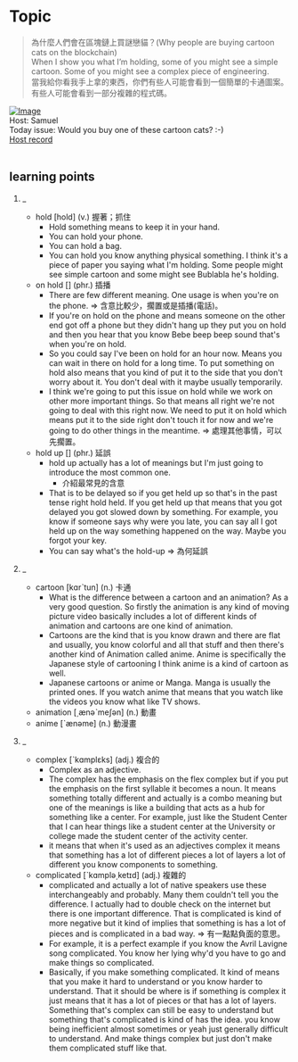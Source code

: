 # Topic

> 為什麼人們會在區塊鏈上買謎戀貓？(Why people are buying cartoon cats on the blockchain) <br>
> When I show you what I’m holding, some of you might see a simple cartoon. Some of you might see a complex piece of engineering. <br>
> 當我給你看我手上拿的東西，你們有些人可能會看到一個簡單的卡通圖案。有些人可能會看到一部分複雜的程式碼。 <br>

[![Image](https://cdn.voicetube.com/assets/thumbnails/jGfvkjzLrNw.jpg)](https://www.youtube.com/embed/jGfvkjzLrNw?rel=0&showinfo=0&cc_load_policy=0&controls=1&autoplay=1&iv_load_policy=3&playsinline=1&wmode=transparent&start=0&end=7&enablejsapi=1&origin=https://tw.voicetube.com&widgetid=1)<br>
Host: Samuel
<br>Today issue: Would you buy one of these cartoon cats? :-)
<br>
[Host record](https://cdn.voicetube.com/tmp/everyday_records/10155673301541754/2416.mp3)
<br><br>
## learning points
1. _
	* hold [hold] (v.) 握著；抓住
        - Hold something means to keep it in your hand.
        - You can hold your phone.
        - You can hold a bag.
        - You can hold you know anything physical something. I think it's a piece of paper you saying what I'm holding. Some people might see simple cartoon and some might see Bublabla he's holding.
	* on hold [] (phr.) 插播
        - There are few different meaning. One usage is when you're on the phone. => 含意比較少，擱置或是插播(電話)。
        - If you're on hold on the phone and means someone on the other end got off a phone but they didn't hang up they put you on hold and then you hear that you know Bebe beep beep sound that's when you're on hold.
        - So you could say I've been on hold for an hour now. Means you can wait in there on hold for a long time. To put something on hold also means that you kind of put it to the side that you don't worry about it. You don't deal with it maybe usually temporarily.
        - I think we're going to put this issue on hold while we work on other more important things. So that means all right we're not going to deal with this right now. We need to put it on hold which means put it to the side right don't touch it for now and we're going to do other things in the meantime. => 處理其他事情，可以先擱置。
	* hold up [] (phr.) 延誤
        - hold up actually has a lot of meanings but I'm just going to introduce the most common one.
            + 介紹最常見的含意
        - That is to be delayed so if you get held up so that's in the past tense right hold held. If you get held up that means that you got delayed you got slowed down by something. For example, you know if someone says why were you late, you can say all I got held up on the way something happened on the way.  Maybe you forgot your key.
        - You can say what's the hold-up => 為何延誤
2. _
	* cartoon [kɑrˋtun] (n.) 卡通
        - What is the difference between a cartoon and an animation? As a very good question. So firstly the animation is any kind of moving picture video basically includes a lot of different kinds of animation and cartoons are one kind of animation.
        - Cartoons are the kind that is you know drawn and there are flat and usually, you know colorful and all that stuff and then there's another kind of Animation called anime. Anime is specifically the Japanese style of cartooning I think anime is a kind of cartoon as well.
        - Japanese cartoons or anime or Manga. Manga is usually the printed ones. If you watch anime that means that you watch like the videos you know what like TV shows.
	* animation [͵ænəˋmeʃən] (n.) 動畫
	* anime [ˋænəme] (n.) 動漫畫

3. _
	* complex [ˋkɑmplɛks] (adj.) 複合的
        - Complex as an adjective.
        - The complex has the emphasis on the flex complex but if you put the emphasis on the first syllable it becomes a noun. It means something totally different and actually is a combo meaning but one of the meanings is like a building that acts as a hub for something like a center. For example, just like the Student Center that I can hear things like a student center at the University or college made the student center of the activity center.
        - it means that when it's used as an adjectives complex it means that something has a lot of different pieces a lot of layers a lot of different you know components to something.
	* complicated [ˋkɑmplə͵ketɪd] (adj.) 複雜的
        - complicated and actually a lot of native speakers use these interchangeably and probably. Many them couldn't tell you the difference. I actually had to double check on the internet but there is one important difference. That is complicated is kind of more negative but it kind of implies that something is has a lot of pieces and is complicated in a bad way. => 有一點點負面的意思。
        - For example, it is a perfect example if you know the Avril Lavigne song complicated. You know her lying why'd you have to go and make things so complicated.
        - Basically, if you make something complicated. It kind of means that you make it hard to understand or you know harder to understand. That it should be where is if something is complex it just means that it has a lot of pieces or that has a lot of layers. Something that's complex can still be easy to understand but something that's complicated is kind of has the idea. you know being inefficient almost sometimes or yeah just generally difficult to understand. And make things complex but just don't make them complicated stuff like that.
